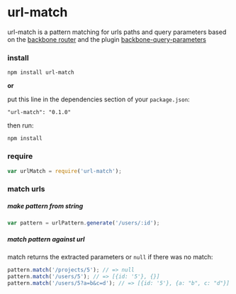 # url-match

url-match is a pattern matching for urls paths and query parameters based on
the [backbone router](backbonejs.org) and the plugin [backbone-query-parameters](https://github.com/jhudson8/backbone-query-parameters)

### install

```
npm install url-match
```

**or**

put this line in the dependencies section of your `package.json`:

```
"url-match": "0.1.0"
```

then run:

```
npm install
```

### require

```javascript
var urlMatch = require('url-match');
```

### match urls

##### make pattern from string

```javascript
var pattern = urlPattern.generate('/users/:id');
```

##### match pattern against url

match returns the extracted parameters or `null` if there was no match:

```javascript
pattern.match('/projects/5'); // => null
pattern.match('/users/5'); // => [{id: '5'}, {}]
pattern.match('/users/5?a=b&c=d'); // => [{id: '5'}, {a: "b", c: "d"}]
```

